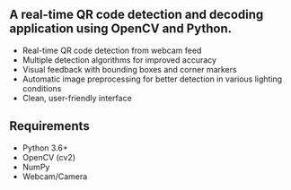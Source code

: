## A real-time QR code detection and decoding application using OpenCV and Python.

- Real-time QR code detection from webcam feed
- Multiple detection algorithms for improved accuracy
- Visual feedback with bounding boxes and corner markers
- Automatic image preprocessing for better detection in various lighting conditions
- Clean, user-friendly interface

## Requirements

- Python 3.6+
- OpenCV (cv2)
- NumPy
- Webcam/Camera
